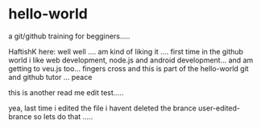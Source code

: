 # hello-world
a git/github training for begginers..... 

HaftishK here: well well .... am kind of liking it .... first time in the github world 
i like web development, node.js and android development... and am getting to veu.js too... fingers cross
and this is part of the hello-world git and github tutor ... peace 


this is another read me edit test..... 

yea, last time i edited the file i havent deleted the brance user-edited-brance
so lets do that
.....
